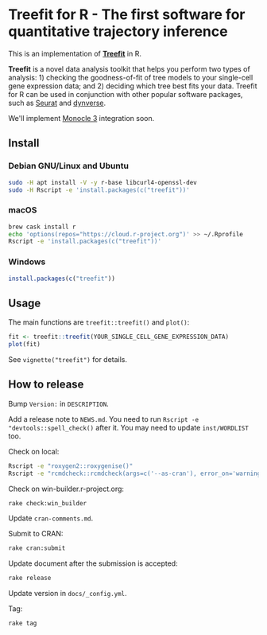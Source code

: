 # Treefit for R - The first software for quantitative trajectory inference

This is an implementation of
[**Treefit**](https://hayamizu-lab.github.io/treefit/) in R.

**Treefit** is a novel data analysis toolkit that helps you perform
two types of analysis: 1) checking the goodness-of-fit of tree models
to your single-cell gene expression data; and 2) deciding which tree
best fits your data. Treefit for R can be used in conjunction with
other popular software packages, such as
[Seurat](https://satijalab.org/seurat/) and
[dynverse](https://dynverse.org/).

We'll implement [Monocle
3](https://cole-trapnell-lab.github.io/monocle3/) integration soon.

## Install

### Debian GNU/Linux and Ubuntu

```bash
sudo -H apt install -V -y r-base libcurl4-openssl-dev
sudo -H Rscript -e 'install.packages(c("treefit"))'
```

### macOS

```bash
brew cask install r
echo 'options(repos="https://cloud.r-project.org")' >> ~/.Rprofile
Rscript -e 'install.packages(c("treefit"))'
```

### Windows

```r
install.packages(c("treefit"))
```

## Usage

The main functions are `treefit::treefit()` and `plot()`:

```R
fit <- treefit::treefit(YOUR_SINGLE_CELL_GENE_EXPRESSION_DATA)
plot(fit)
```

See `vignette("treefit")` for details.

## How to release

Bump `Version:` in `DESCRIPTION`.

Add a release note to `NEWS.md`. You need to run `Rscript -e
"devtools::spell_check()` after it. You may need to update
`inst/WORDLIST` too.

Check on local:

```bash
Rscript -e "roxygen2::roxygenise()"
Rscript -e "rcmdcheck::rcmdcheck(args=c('--as-cran'), error_on='warning', check_dir='check')"
```

Check on win-builder.r-project.org:

```bash
rake check:win_builder
```

Update `cran-comments.md`.

Submit to CRAN:

```bash
rake cran:submit
```

Update document after the submission is accepted:

```bash
rake release
```

Update version in `docs/_config.yml`.

Tag:

```bash
rake tag
```
